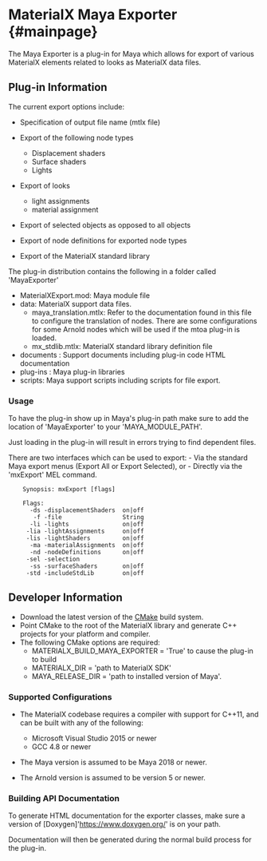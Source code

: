 # MaterialX Maya Exporter {#mainpage}

The Maya Exporter is a plug-in for Maya which allows for export of 
various MaterialX elements related to looks as MaterialX data files.

## Plug-in Information

The current export options include:

- Specification of output file name (mtlx file)
- Export of the following node types
    - Displacement shaders  
    - Surface shaders
    - Lights
- Export of looks
    - light assignments
    - material assignment
- Export of selected objects as opposed to all objects

- Export of node definitions for exported node types
- Export of the MaterialX standard library

The plug-in distribution contains the following in a folder called 'MayaExporter' 

- MaterialXExport.mod: Maya module file
- data: MaterialX support data files. 
    - maya_translation.mtlx: Refer to the documentation found in this file
    to configure the translation of nodes. There are some configurations
    for some Arnold nodes which will be used if the mtoa plug-in is loaded.
    - mx_stdlib.mtlx: MaterialX standard library definition file
- documents : Support documents including plug-in code HTML documentation
- plug-ins : Maya plug-in libraries
- scripts: Maya support scripts including scripts for file export.

### Usage

To have the plug-in show up in Maya's plug-in path make sure to add the location of 'MayaExporter' to your 
'MAYA_MODULE_PATH'. 

Just loading in the plug-in will result in errors trying to find dependent files.

There are two interfaces which can be used to export:
    - Via the standard Maya export menus (Export All or Export Selected), or 
    - Directly via the 'mxExport' MEL command.

```shell
    Synopsis: mxExport [flags]

    Flags:
      -ds -displacementShaders  on|off
       -f -file                 String
      -li -lights               on|off
     -lia -lightAssignments     on|off
     -lis -lightShaders         on|off
      -ma -materialAssignments  on|off
      -nd -nodeDefinitions      on|off
     -sel -selection           
      -ss -surfaceShaders       on|off
     -std -includeStdLib        on|off
```
## Developer Information

- Download the latest version of the [CMake](https://cmake.org) build system.
- Point CMake to the root of the MaterialX library and generate C++ projects for your platform and compiler.
- The following CMake options are required:
    - MATERIALX_BUILD_MAYA_EXPORTER = 'True' to cause the plug-in to build 
    - MATERIALX_DIR = 'path to MaterialX SDK'
    - MAYA_RELEASE_DIR = 'path to installed version of Maya'. 

### Supported Configurations

- The MaterialX codebase requires a compiler with support for C++11, and can be built with any of the following:
    - Microsoft Visual Studio 2015 or newer
    - GCC 4.8 or newer

- The Maya version is assumed to be Maya 2018 or newer.
- The Arnold version is assumed to be version 5 or newer.

### Building API Documentation

To generate HTML documentation for the exporter classes, make sure 
a version of [Doxygen]'https://www.doxygen.org/' is on your path.

Documentation will then be generated during the normal build process for 
the plug-in.
